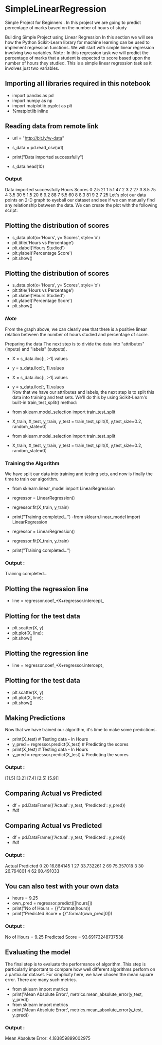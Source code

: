 # SimpleLinearRegression
Simple Project for Beginners . In this project we are going to predict percentage of marks based on the number of hours of study 


Building Simple Project using Linear Regression
In this section we will see how the Python Scikit-Learn library for machine learning can be used to implement regression functions. We will start with simple linear regression involving two variables. Note : In this regression task we will predict the percentage of marks that a student is expected to score based upon the number of hours they studied. This is a simple linear regression task as it involves just two variables.

## Importing all libraries required in this notebook
- import pandas as pd
- import numpy as np  
- import matplotlib.pyplot as plt  
- %matplotlib inline
## Reading data from remote link
- url = "http://bit.ly/w-data"
- s_data = pd.read_csv(url)
- print("Data imported successfully")

- s_data.head(10)
### Output
Data imported successfully
Hours	Scores
0	2.5	21
1	5.1	47
2	3.2	27
3	8.5	75
4	3.5	30
5	1.5	20
6	9.2	88
7	5.5	60
8	8.3	81
9	2.7	25
Let's plot our data points on 2-D graph to eyeball our dataset and see if we can manually find any relationship between the data. We can create the plot with the following script:

## Plotting the distribution of scores
- s_data.plot(x='Hours', y='Scores', style='o')  
- plt.title('Hours vs Percentage')  
- plt.xlabel('Hours Studied')  
- plt.ylabel('Percentage Score')  
- plt.show()
## Plotting the distribution of scores
- s_data.plot(x='Hours', y='Scores', style='o')  
- plt.title('Hours vs Percentage')  
- plt.xlabel('Hours Studied')  
- plt.ylabel('Percentage Score')  
- plt.show()
### *Note*
From the graph above, we can clearly see that there is a positive linear relation between the number of hours studied and percentage of score.

Preparing the data
The next step is to divide the data into "attributes" (inputs) and "labels" (outputs).

- X = s_data.iloc[:, :-1].values  
- y = s_data.iloc[:, 1].values  
- X = s_data.iloc[:, :-1].values  
- y = s_data.iloc[:, 1].values  
Now that we have our attributes and labels, the next step is to split this data into training and test sets. We'll do this by using Scikit-Learn's built-in train_test_split() method:

- from sklearn.model_selection import train_test_split  
- X_train, X_test, y_train, y_test = train_test_split(X, y,test_size=0.2, random_state=0) 
- from sklearn.model_selection import train_test_split  
- X_train, X_test, y_train, y_test = train_test_split(X, y,test_size=0.2, random_state=0) 
### Training the Algorithm
We have split our data into training and testing sets, and now is finally the time to train our algorithm.

- from sklearn.linear_model import LinearRegression  
- regressor = LinearRegression()  
- regressor.fit(X_train, y_train) 

- print("Training completed...")
-from sklearn.linear_model import LinearRegression  
- regressor = LinearRegression()  
- regressor.fit(X_train, y_train) 
​
- print("Training completed...")
### Output :
Training completed...
## Plotting the regression line
- line = regressor.coef_*X+regressor.intercept_

## Plotting for the test data
- plt.scatter(X, y)
- plt.plot(X, line);
- plt.show()
## Plotting the regression line
- line = regressor.coef_*X+regressor.intercept_
​
## Plotting for the test data
- plt.scatter(X, y)
- plt.plot(X, line);
- plt.show()

## Making Predictions
Now that we have trained our algorithm, it's time to make some predictions.

- print(X_test) # Testing data - In Hours
- y_pred = regressor.predict(X_test) # Predicting the scores
- print(X_test) # Testing data - In Hours
- y_pred = regressor.predict(X_test) # Predicting the scores
### Output :
[[1.5]
 [3.2]
 [7.4]
 [2.5]
 [5.9]]
## Comparing Actual vs Predicted
- df = pd.DataFrame({'Actual': y_test, 'Predicted': y_pred})  
- #df 
## Comparing Actual vs Predicted
- df = pd.DataFrame({'Actual': y_test, 'Predicted': y_pred})  
- #df 
### Output :
Actual	Predicted
0	20	16.884145
1	27	33.732261
2	69	75.357018
3	30	26.794801
4	62	60.491033
## You can also test with your own data
- hours = 9.25
- own_pred = regressor.predict([[hours]])
- print("No of Hours = {}".format(hours))
- print("Predicted Score = {}".format(own_pred[0]))

### Output :
No of Hours = 9.25
Predicted Score = 93.69173248737538
## Evaluating the model
The final step is to evaluate the performance of algorithm. This step is particularly important to compare how well different algorithms perform on a particular dataset. For simplicity here, we have chosen the mean square error. There are many such metrics.

- from sklearn import metrics  
- print('Mean Absolute Error:', metrics.mean_absolute_error(y_test, y_pred)) 
- from sklearn import metrics  
- print('Mean Absolute Error:', metrics.mean_absolute_error(y_test, y_pred)) 
### Output :
Mean Absolute Error: 4.183859899002975
